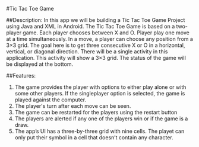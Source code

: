 #Tic Tac Toe Game

##Description:
In this app we will be building a Tic Tac Toe Game Project using Java and XML in
Android. The Tic Tac Toe Game is based on a two-player game. Each player
chooses between X and O. Player play one move at a time simultaneously. In a
move, a player can choose any position from a 3×3 grid.
The goal here is to get three consecutive X or O in a horizontal, vertical, or
diagonal direction. There will be a single activity in this application. This activity
will show a 3×3 grid. The status of the game will be displayed at the bottom.

##Features:
1. The game provides the player with options to either play alone or with some
other players. If the singleplayer option is selected, the game is played against
the computer.
2. The player's turn after each move can be seen.
3. The game can be restarted for the players using the
restart button
4. The players are alerted if any one of the players win or if the game is a draw.
5. The app’s UI has a three-by-three grid with nine cells. The playet can only
put their symbol in a cell that doesn’t contain any character.
